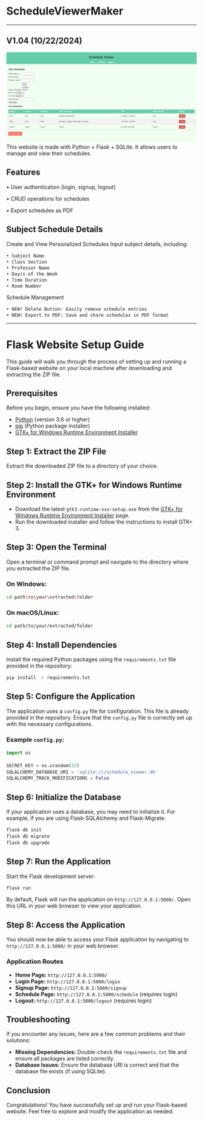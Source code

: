 # ScheduleViewerMaker
---
## V1.04 (10/22/2024)
![alttext](https://github.com/Rein-C/ScheduleViewerMaker/blob/main/Schedule%20Maker%20V4.png)
This website is made with Python + Flask + SQLite. It allows users to manage and view their schedules.
## Features

• User authentication (login, signup, logout)

• CRUD operations for schedules

• Export schedules as PDF

## Subject Schedule Details

Create and View Personalized Schedules
Input subject details, including:

    • Subject Name 
    • Class Section 
    • Professor Name 
    • Day/s of the Week 
    • Time Duration 
    • Room Number 

Schedule Management

    • NEW! Delete Button: Easily remove schedule entries
    • NEW! Export to PDF: Save and share schedules in PDF format

---
# Flask Website Setup Guide

This guide will walk you through the process of setting up and running a Flask-based website on your local machine after downloading and extracting the ZIP file.

## Prerequisites

Before you begin, ensure you have the following installed:

- [Python](https://www.python.org/downloads/) (version 3.6 or higher)
- [pip](https://pip.pypa.io/en/stable/installing/) (Python package installer)
- [GTK+ for Windows Runtime Environment Installer](https://github.com/tschoonj/GTK-for-Windows-Runtime-Environment-Installer/releases)

## Step 1: Extract the ZIP File

Extract the downloaded ZIP file to a directory of your choice.

## Step 2: Install the GTK+ for Windows Runtime Environment

- Download the latest `gtk3-runtime-xxx-setup.exe` from the [GTK+ for Windows Runtime Environment Installer](https://github.com/tschoonj/GTK-for-Windows-Runtime-Environment-Installer/releases) page.
- Run the downloaded installer and follow the instructions to install GTK+ 3.

## Step 3: Open the Terminal

Open a terminal or command prompt and navigate to the directory where you extracted the ZIP file.

### On Windows:

```bash
cd path\to\your\extracted\folder
```

### On macOS/Linux:

```bash
cd path/to/your/extracted/folder
```

## Step 4: Install Dependencies

Install the required Python packages using the `requirements.txt` file provided in the repository:

```bash
pip install -r requirements.txt
```

## Step 5: Configure the Application

The application uses a `config.py` file for configuration. This file is already provided in the repository. Ensure that the `config.py` file is correctly set up with the necessary configurations.

### Example `config.py`:

```python
import os

SECRET_KEY = os.urandom(32)
SQLALCHEMY_DATABASE_URI = 'sqlite:///schedule_viewer.db'
SQLALCHEMY_TRACK_MODIFICATIONS = False
```

## Step 6: Initialize the Database

If your application uses a database, you may need to initialize it. For example, if you are using Flask-SQLAlchemy and Flask-Migrate:

```bash
flask db init
flask db migrate
flask db upgrade
```

## Step 7: Run the Application

Start the Flask development server:

```bash
flask run
```

By default, Flask will run the application on `http://127.0.0.1:5000/`. Open this URL in your web browser to view your application.

## Step 8: Access the Application

You should now be able to access your Flask application by navigating to `http://127.0.0.1:5000/` in your web browser.

### Application Routes

- **Home Page:** `http://127.0.0.1:5000/`
- **Login Page:** `http://127.0.0.1:5000/login`
- **Signup Page:** `http://127.0.0.1:5000/signup`
- **Schedule Page:** `http://127.0.0.1:5000/schedule` (requires login)
- **Logout:** `http://127.0.0.1:5000/logout` (requires login)

## Troubleshooting

If you encounter any issues, here are a few common problems and their solutions:

- **Missing Dependencies:** Double-check the `requirements.txt` file and ensure all packages are listed correctly.
- **Database Issues:** Ensure the database URI is correct and that the database file exists (if using SQLite).

## Conclusion

Congratulations! You have successfully set up and run your Flask-based website. Feel free to explore and modify the application as needed.
